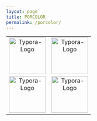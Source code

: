 ```yaml
---
layout: page
title: PORCOLOR
permalink: /porcolor/
---
```

<table frame=void>
	<tr>
    <td><center><img src="../PORCOLOR_UPLOAD/1.png"
                     alt="Typora-Logo"
                     height="100"/></center></td>
    <td><center><img src="../PORCOLOR_UPLOAD/2.png"
                     alt="Typora-Logo"
                     height="100"/></center></td>
    </tr>
    <tr>	<!--第二行-->
    <td><center><img src="../PORCOLOR_UPLOAD/3.png"
                     alt="Typora-Logo"
                     height="100"/></center></td>
    <td><center><img src="../PORCOLOR_UPLOAD/4.png"
                     alt="Typora-Logo"
                     height="100"/></center></td>
    </tr>
</table>



